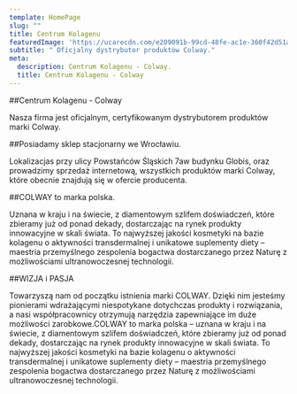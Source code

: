 ```yaml
---
template: HomePage
slug: ""
title: Centrum Kolagenu
featuredImage: 'https://ucarecdn.com/e209091b-99cd-48fe-ac1e-360f42d51ad8'
subtitle: " Oficjalny dystrybutor produktów Colway."
meta:
  description: Centrum Kolagenu - Colway.
  title: Centrum Kolagenu - Colway
---
```


##Centrum Kolagenu - Colway

Nasza firma jest oficjalnym, certyfikowanym dystrybutorem produktów marki Colway.

##Posiadamy sklep stacjonarny we Wrocławiu.

Lokalizacjas przy ulicy Powstańców Śląskich 7aw budynku Globis, oraz prowadzimy sprzedaż internetową, wszystkich produktów marki Colway, które obecnie znajdują się w ofercie producenta.

##COLWAY to marka polska.

Uznana w kraju i na świecie, z diamentowym szlifem doświadczeń, które zbieramy już od ponad dekady, dostarczając na rynek produkty innowacyjne w skali świata. To najwyższej jakości kosmetyki na bazie kolagenu o aktywności transdermalnej i unikatowe suplementy diety – maestria przemyślnego zespolenia bogactwa dostarczanego przez Naturę z możliwościami ultranowoczesnej technologii.

##WIZJA i PASJA

Towarzyszą nam od początku istnienia marki COLWAY. Dzięki nim jesteśmy pionierami wdrażającymi niespotykane dotychczas produkty i rozwiązania, a nasi współpracownicy otrzymują narzędzia zapewniające im duże możliwości zarobkowe.COLWAY to marka polska – uznana w kraju i na świecie, z diamentowym szlifem doświadczeń, które zbieramy już od ponad dekady, dostarczając na rynek produkty innowacyjne w skali świata. To najwyższej jakości kosmetyki na bazie kolagenu o aktywności transdermalnej i unikatowe suplementy diety – maestria przemyślnego zespolenia bogactwa dostarczanego przez Naturę z możliwościami ultranowoczesnej technologii.

